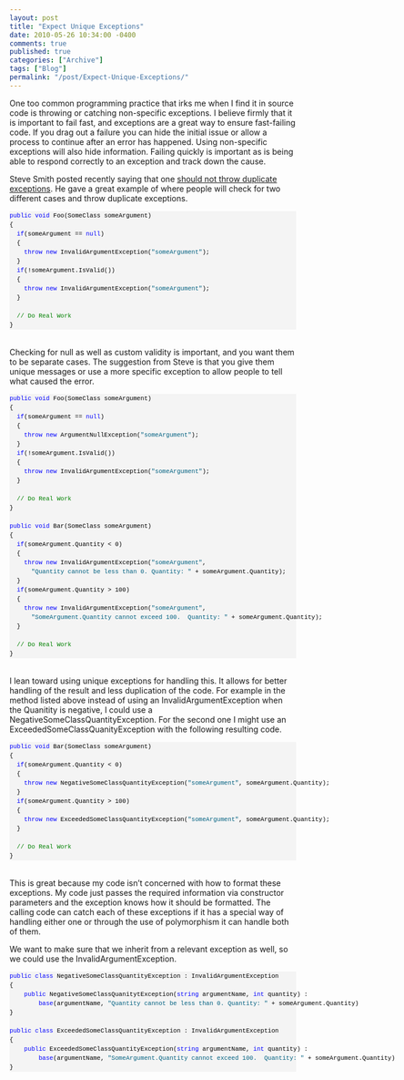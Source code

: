 ```yaml
---
layout: post
title: "Expect Unique Exceptions"
date: 2010-05-26 10:34:00 -0400
comments: true
published: true
categories: ["Archive"]
tags: ["Blog"]
permalink: "/post/Expect-Unique-Exceptions/"
---
```

<!-- more -->



<p>One too common programming practice that irks me when I find it in source code is throwing or catching non-specific exceptions. I believe firmly that it is important to fail fast, and exceptions are a great way to ensure fast-failing code. If you drag out a failure you can hide the initial issue or allow a process to continue after an error has happened. Using non-specific exceptions will also hide information. Failing quickly is important as is being able to respond correctly to an exception and track down the cause.</p>
<p>Steve Smith posted recently saying that one <a href="http://stevesmithblog.com/blog/don-rsquo-t-throw-duplicate-exceptions/" target="_blank">should not throw duplicate exceptions</a>. He gave a great example of where people will check for two different cases and throw duplicate exceptions.</p>
<div id="codeSnippetWrapper">
<pre id="codeSnippet" style="text-align: left; line-height: 12pt; background-color: #f4f4f4; margin: 0em; width: 100%; font-family: 'Courier New', courier, monospace; direction: ltr; color: black; font-size: 8pt; overflow: visible; border-style: none; padding: 0px;"><span style="color: #0000ff">public</span> <span style="color: #0000ff">void</span> Foo(SomeClass someArgument)<br />{<br />  <span style="color: #0000ff">if</span>(someArgument == <span style="color: #0000ff">null</span>)<br />  {<br />    <span style="color: #0000ff">throw</span> <span style="color: #0000ff">new</span> InvalidArgumentException(<span style="color: #006080">"someArgument"</span>);<br />  }<br />  <span style="color: #0000ff">if</span>(!someArgument.IsValid())<br />  {<br />    <span style="color: #0000ff">throw</span> <span style="color: #0000ff">new</span> InvalidArgumentException(<span style="color: #006080">"someArgument"</span>);<br />  }<br /> <br />  <span style="color: #008000">// Do Real Work</span><br />}</pre>
<br /></div>
<p>Checking for null as well as custom validity is important, and you want them to be separate cases. The suggestion from Steve is that you give them unique messages or use a more specific exception to allow people to tell what caused the error.</p>
<div id="codeSnippetWrapper">
<pre id="codeSnippet" style="text-align: left; line-height: 12pt; background-color: #f4f4f4; margin: 0em; width: 100%; font-family: 'Courier New', courier, monospace; direction: ltr; color: black; font-size: 8pt; overflow: visible; border-style: none; padding: 0px;"><span style="color: #0000ff">public</span> <span style="color: #0000ff">void</span> Foo(SomeClass someArgument)<br />{<br />  <span style="color: #0000ff">if</span>(someArgument == <span style="color: #0000ff">null</span>)<br />  {<br />    <span style="color: #0000ff">throw</span> <span style="color: #0000ff">new</span> ArgumentNullException(<span style="color: #006080">"someArgument"</span>);<br />  }<br />  <span style="color: #0000ff">if</span>(!someArgument.IsValid())<br />  {<br />    <span style="color: #0000ff">throw</span> <span style="color: #0000ff">new</span> InvalidArgumentException(<span style="color: #006080">"someArgument"</span>);<br />  }<br /> <br />  <span style="color: #008000">// Do Real Work</span><br />}<br /><br /><span style="color: #0000ff">public</span> <span style="color: #0000ff">void</span> Bar(SomeClass someArgument)<br />{<br />  <span style="color: #0000ff">if</span>(someArgument.Quantity &lt; 0)<br />  {<br />    <span style="color: #0000ff">throw</span> <span style="color: #0000ff">new</span> InvalidArgumentException(<span style="color: #006080">"someArgument"</span>, <br />      <span style="color: #006080">"Quantity cannot be less than 0. Quantity: "</span> + someArgument.Quantity);<br />  }<br />  <span style="color: #0000ff">if</span>(someArgument.Quantity &gt; 100)<br />  {<br />    <span style="color: #0000ff">throw</span> <span style="color: #0000ff">new</span> InvalidArgumentException(<span style="color: #006080">"someArgument"</span>,<br />      <span style="color: #006080">"SomeArgument.Quantity cannot exceed 100.  Quantity: "</span> + someArgument.Quantity);<br />  }<br /> <br />  <span style="color: #008000">// Do Real Work</span><br />}</pre>
<br /></div>
<p>I lean toward using unique exceptions for handling this. It allows for better handling of the result and less duplication of the code. For example in the method listed above instead of using an InvalidArgumentException when the Quanitity is negative, I could use a NegativeSomeClassQuantityException. For the second one I might use an ExceededSomeClassQuanityException with the following resulting code.</p>
<div id="codeSnippetWrapper">
<pre id="codeSnippet" style="text-align: left; line-height: 12pt; background-color: #f4f4f4; margin: 0em; width: 100%; font-family: 'Courier New', courier, monospace; direction: ltr; color: black; font-size: 8pt; overflow: visible; border-style: none; padding: 0px;"><span style="color: #0000ff">public</span> <span style="color: #0000ff">void</span> Bar(SomeClass someArgument)<br />{<br />  <span style="color: #0000ff">if</span>(someArgument.Quantity &lt; 0)<br />  {<br />    <span style="color: #0000ff">throw</span> <span style="color: #0000ff">new</span> NegativeSomeClassQuantityException(<span style="color: #006080">"someArgument"</span>, someArgument.Quantity);<br />  }<br />  <span style="color: #0000ff">if</span>(someArgument.Quantity &gt; 100)<br />  {<br />    <span style="color: #0000ff">throw</span> <span style="color: #0000ff">new</span> ExceededSomeClassQuantityException(<span style="color: #006080">"someArgument"</span>, someArgument.Quantity);<br />  }<br /> <br />  <span style="color: #008000">// Do Real Work</span><br />}</pre>
<br /></div>
<p>This is great because my code isn&rsquo;t concerned with how to format these exceptions. My code just passes the required information via constructor parameters and the exception knows how it should be formatted. The calling code can catch each of these exceptions if it has a special way of handling either one or through the use of polymorphism it can handle both of them.</p>
<p>We want to make sure that we inherit from a relevant exception as well, so we could use the InvalidArgumentException.</p>
<div id="codeSnippetWrapper">
<pre id="codeSnippet" style="text-align: left; line-height: 12pt; background-color: #f4f4f4; margin: 0em; width: 100%; font-family: 'Courier New', courier, monospace; direction: ltr; color: black; font-size: 8pt; overflow: visible; border-style: none; padding: 0px;"><span style="color: #0000ff">public</span> <span style="color: #0000ff">class</span> NegativeSomeClassQuantityException : InvalidArgumentException<br />{<br />    <span style="color: #0000ff">public</span> NegativeSomeClassQuanitytException(<span style="color: #0000ff">string</span> argumentName, <span style="color: #0000ff">int</span> quantity) : <br />        <span style="color: #0000ff">base</span>(argumentName, <span style="color: #006080">"Quantity cannot be less than 0. Quantity: "</span> + someArgument.Quantity)<br />}<br /><br /><span style="color: #0000ff">public</span> <span style="color: #0000ff">class</span> ExceededSomeClassQuantityException : InvalidArgumentException<br />{<br />    <span style="color: #0000ff">public</span> ExceededSomeClassQuantityException(<span style="color: #0000ff">string</span> argumentName, <span style="color: #0000ff">int</span> quantity) : <br />        <span style="color: #0000ff">base</span>(argumentName, <span style="color: #006080">"SomeArgument.Quantity cannot exceed 100.  Quantity: "</span> + someArgument.Quantity)<br />}</pre>
<br /></div>
